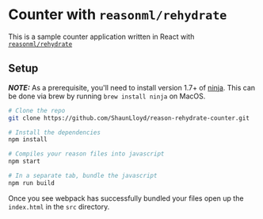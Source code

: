 # Counter with `reasonml/rehydrate`

This is a sample counter application written in React with [`reasonml/rehydrate`](https://github.com/reasonml/rehydrate)

## Setup

_**NOTE:**_ As a prerequisite, you'll need to install version 1.7+ of [ninja](https://ninja-build.org/).
This can be done via brew by running `brew install ninja` on MacOS.

```sh
# Clone the repo
git clone https://github.com/ShaunLloyd/reason-rehydrate-counter.git

# Install the dependencies
npm install

# Compiles your reason files into javascript
npm start

# In a separate tab, bundle the javascript
npm run build
```

Once you see webpack has successfully bundled your files open up the `index.html` in the `src` directory.
